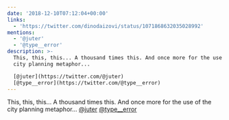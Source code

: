 ```yaml
---
date: '2018-12-10T07:12:04+00:00'
links:
  - 'https://twitter.com/dinodaizovi/status/1071868632035028992'
mentions:
  - '@juter'
  - '@type__error'
description: >-
  This, this, this... A thousand times this. And once more for the use of the
  city planning metaphor...

  [@juter](https://twitter.com/@juter)
  [@type__error](https://twitter.com/@type__error)
---
```

This, this, this... A thousand times this. And once more for the use of the city planning metaphor...
[@juter](https://twitter.com/@juter) [@type__error](https://twitter.com/@type__error) 
